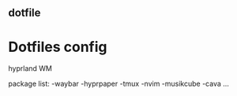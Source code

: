 ## dotfile

# Dotfiles config
hyprland WM

package list:
-waybar
-hyprpaper
-tmux
-nvim
-musikcube
-cava
...
